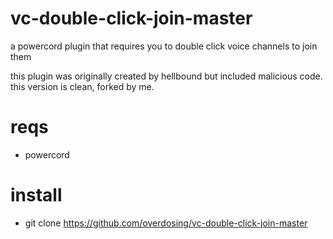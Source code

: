 # vc-double-click-join-master
a powercord plugin that requires you to double click voice channels to join them

this plugin was originally created by hellbound but included malicious code. this version is clean, forked by me.

# reqs

-  powercord

# install

- git clone https://github.com/overdosing/vc-double-click-join-master

